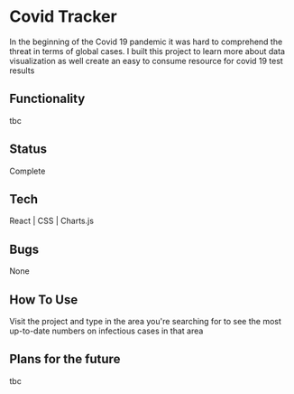 # Covid Tracker
In the beginning of the Covid 19 pandemic it was hard to comprehend the threat in terms of global cases.  I built this project to learn more about data visualization as well create an easy to consume resource for covid 19 test results

## Functionality
tbc

## Status
Complete

## Tech
React | CSS | Charts.js

## Bugs
None

## How To Use
Visit the project and type in the area you're searching for to see the most up-to-date numbers on infectious cases in that area

## Plans for the future
tbc
